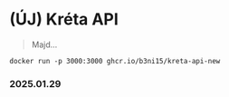 # (ÚJ) Kréta API 

> Majd...

`docker run -p 3000:3000 ghcr.io/b3ni15/kreta-api-new`

### 2025.01.29
